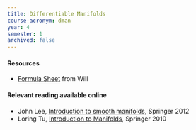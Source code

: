 ```yaml
---
title: Differentiable Manifolds
course-acronym: dman
year: 4
semester: 1
archived: false
---
```


#### Resources

- [Formula Sheet](resources/math4/dman/Differentiable_Manifolds_Formula_Sheet.pdf) from Will

#### Relevant reading available online

- John Lee, [Introduction to smooth manifolds](https://discovered.ed.ac.uk/permalink/f/1s15qcp/TN_cdi_askewsholts_vlebooks_9781441999825), Springer 2012
- Loring Tu, [Introduction to Manifolds](https://discovered.ed.ac.uk/permalink/f/1s15qcp/TN_cdi_askewsholts_vlebooks_9781441974006), Springer 2010